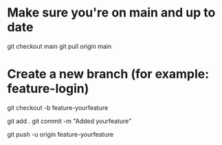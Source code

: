 

# Make sure you're on main and up to date
git checkout main
git pull origin main

# Create a new branch (for example: feature-login)
git checkout -b feature-yourfeature

git add .
git commit -m "Added  yourfeature"

git push -u origin feature-yourfeature

